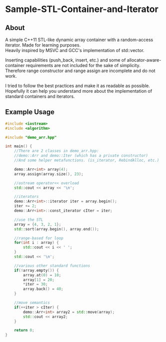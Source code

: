 
# Sample-STL-Container-and-Iterator

## About

A simple C++11 STL-like dynamic array container with a random-access iterator. Made for learning purposes.  
Heavily inspired by MSVC and GCC's implementation of std::vector.  
  
Inserting capabilities (push_back, insert, etc.) and some of allocator-aware-container requirements are not included for the sake of simplicity.  
Therefore range constructor and range assign are incomplete and do not work.  
  
I tried to follow the best practices and make it as readable as possible.  
Hopefully it can help you understand more about the implementation of standard containers and iterators.

## Example Usage

```cpp
#include <iostream>
#include <algorithm>

#include "demo_arr.hpp"

int main() {
    //There are 2 classes in demo_arr.hpp:
    //demo::Arr and demo::Iter (which has a private constructor)
    //And some helper metafunctions. (is_iterator, RebindAlloc, etc.)

    demo::Arr<int> array(4);
    array.assign(array.size(), 23);

    //ostream operator<< overload
    std::cout << array << '\n';

    //iterators
    demo::Arr<int>::iterator iter = array.begin();
    iter += 2;
    demo::Arr<int>::const_iterator cIter = iter;

    //use the STL
    array = {4, 3, 2, 1};
    std::sort(array.begin(), array.end());

    //range-based for loop
    for(int i : array) {
        std::cout << i << ' ';
    }
    std::cout << '\n';

    //various other standard functions
    if(!array.empty()) {
        array.at(0) = 10;
        array[1] = 20;
        *iter = 30;
        array.back() = 40;
    }

    //move semantics
    if(++iter > cIter) {
        demo::Arr<int> array2 = std::move(array);
        std::cout << array2;
    }

    return 0;
}
```
